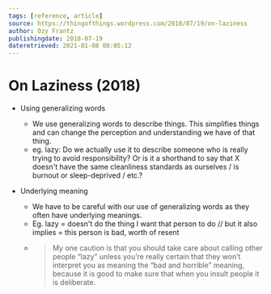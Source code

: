 ```yaml
---
tags: [reference, article]
source: https://thingofthings.wordpress.com/2018/07/19/on-laziness
author: Ozy Frantz
publishingdate: 2018-07-19
dateretrieved: 2021-01-08 08:05:12
---
```


# On Laziness (2018)

- Using generalizing words

  - We use generalizing words to describe things. This simplifies things and can change the perception and understanding we have of that thing.
  - eg. lazy: Do we actually use it to describe someone who is really trying to avoid responsibility? Or is it a shorthand to say that X doesn't have the same cleanliness standards as ourselves / is burnout or sleep-deprived / etc.?

- Underlying meaning
  - We have to be careful with our use of generalizing words as they often have underlying meanings.
  - Eg. lazy = doesn't do the thing I want that person to do // but it also implies = this person is bad, worth of resent
  - > My one caution is that you should take care about calling other people “lazy” unless you’re really certain that they won’t interpret you as meaning the “bad and horrible” meaning, because it is good to make sure that when you insult people it is deliberate.
